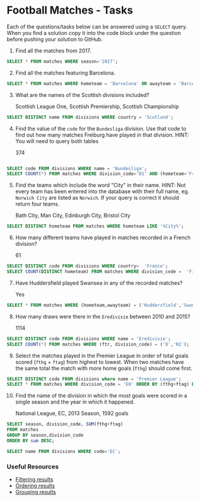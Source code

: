 # Football Matches - Tasks

Each of the questions/tasks below can be answered using a `SELECT` query. When you find a solution copy it into the code block under the question before pushing your solution to GitHub.

1) Find all the matches from 2017.

```sql
SELECT * FROM matches WHERE season='2017';

```

2) Find all the matches featuring Barcelona.

```sql
SELECT * FROM matches WHERE hometeam = 'Barcelona' OR awayteam = 'Barcelona';

```

3) What are the names of the Scottish divisions included?

    Scottish League One, Scottish Premiership, Scottish Championship
```sql
SELECT DISTINCT name FROM divisions WHERE country = 'Scotland';

```

4) Find the value of the `code` for the `Bundesliga` division. Use that code to find out how many matches Freiburg have played in that division. HINT: You will need to query both tables

    374
```sql

SELECT code FROM divisions WHERE name = 'Bundesliga';
SELECT COUNT(*) FROM matches WHERE division_code='D1' AND (hometeam='Freiburg' OR awayteam='Freiburg');

```

5)  Find the teams which include the word "City" in their name. HINT: Not every team has been entered into the database with their full name, eg. `Norwich City` are listed as `Norwich`. If your query is correct it should return four teams.

    Bath City, Man City, Edinburgh City, Bristol City

```sql
SELECT DISTINCT hometeam FROM matches WHERE hometeam LIKE '%City%';

```

6) How many different teams have played in matches recorded in a French division?
    
    61
```sql
SELECT DISTINCT code FROM divisions WHERE country=  'France';
SELECT COUNT(DISTINCT hometeam) FROM matches WHERE division_code =  'F1' OR division_code ='F2';

```

7) Have Huddersfield played Swansea in any of the recorded matches?
    
    Yes
```sql
SELECT * FROM matches WHERE (hometeam,awayteam) = ('Huddersfield','Swansea') OR (awayteam,hometeam) = ('Huddersfield','Swansea');

```

8) How many draws were there in the `Eredivisie` between 2010 and 2015?
    
    1114
```sql
SELECT DISTINCT code FROM divisions WHERE name = 'Eredivisie';
SELECT COUNT(*) FROM matches WHERE (ftr, division_code) = ('D','N1');

```

9) Select the matches played in the Premier League in order of total goals scored (`fthg` + `ftag`) from highest to lowest. When two matches have the same total the match with more home goals (`fthg`) should come first. 

```sql
SELECT DISTINCT code FROM divisions where name = 'Premier League';
SELECT * FROM matches WHERE division_code = 'E0' ORDER BY (fthg+ftag) DESC,fthg DESC ;


```

10) Find the name of the division in which the most goals were scored in a single season and the year in which it happened.

    National League, EC, 2013 Season, 1592 goals

```sql
SELECT season, division_code, SUM(fthg+ftag)
FROM matches 
GROUP BY season,division_code
ORDER BY sum DESC;

SELECT name FROM divisions WHERE code='EC';

```

### Useful Resources

- [Filtering results](https://www.w3schools.com/sql/sql_where.asp)
- [Ordering results](https://www.w3schools.com/sql/sql_orderby.asp)
- [Grouping results](https://www.w3schools.com/sql/sql_groupby.asp)